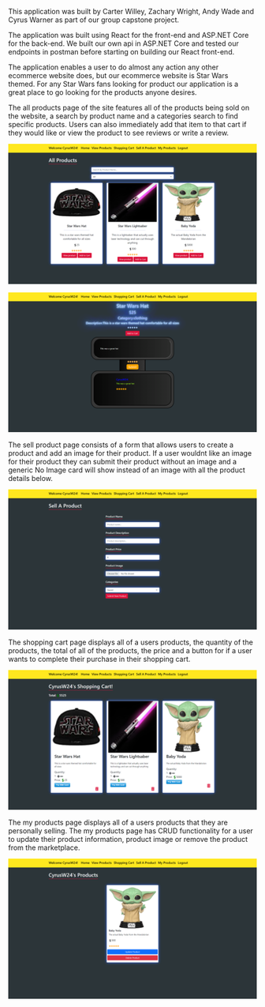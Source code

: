 This application was built by Carter Willey, Zachary Wright, Andy Wade and Cyrus Warner as part of our group capstone project.

The application was built using React for the front-end and ASP.NET Core for the back-end. We built our own api in ASP.NET Core and tested our endpoints in postman before starting on building our React front-end.

The application enables a user to do almost any action any other ecommerce website does, but our ecommerce website is Star Wars themed. For any Star Wars fans looking for product our application is a great place to go looking for the products anyone desires.


The all products page of the site features all of the products being sold on the website, a search by product name and a categories search to find specific products. Users can also immediately add that item to that cart if they would like or view the product to see reviews or write a review.

![](Images/AllProducts.png)

![](Images/Product.png)

The sell product page consists of a form that allows users to create a product and add an image for their product. If a user wouldnt like an image for their product they can submit their product without an image and a generic No Image card will show instead of an image with all the product details below.

![](Images/SellProduct.png)

The shopping cart page displays all of a users products, the quantity of the products, the total of all of the products, the price and a button for if a user wants to complete their purchase in their shopping cart.

![](Images/ShoppingCart.png)

The my products page displays all of a users products that they are personally selling. The my products page has CRUD functionality for a user to update their product information, product image or remove the product from the marketplace.

![](Images/UserProducts.png)
